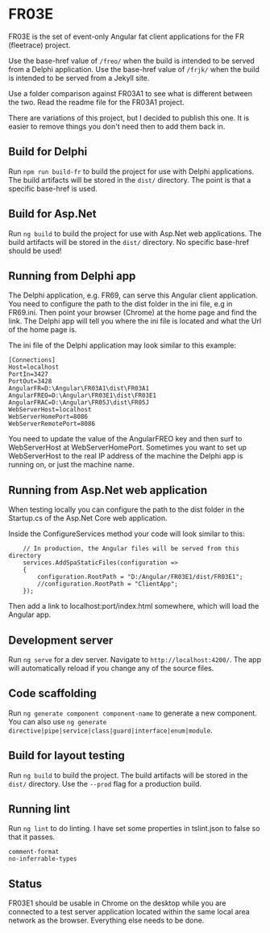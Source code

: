 ﻿# FR03E

FR03E is the set of event-only Angular fat client applications for the FR (fleetrace) project.

Use the base-href value of `/freo/` when the build is intended to be served from a Delphi application.
Use the base-href value of `/frjk/` when the build is intended to be served from a Jekyll site.

Use a folder comparison against FR03A1 to see what is different between the two. Read the readme file for the FR03A1 project.

There are variations of this project, but I decided to publish this one.
It is easier to remove things you don't need then to add them back in.

## Build for Delphi
Run `npm run build-fr` to build the project for use with Delphi applications. 
The build artifacts will be stored in the `dist/` directory.
The point is that a specific base-href is used.

## Build for Asp.Net
Run `ng build` to build the project for use with Asp.Net web applications. 
The build artifacts will be stored in the `dist/` directory.
No specific base-href should be used!

## Running from Delphi app

The Delphi application, e.g. FR69, can serve this Angular client application.
You need to configure the path to the dist folder in the ini file, e.g in FR69.ini.
Then point your browser (Chrome) at the home page and find the link.
The Delphi app will tell you where the ini file is located and what the Url of the home page is.

The ini file of the Delphi application may look similar to this example:
```
[Connections]
Host=localhost
PortIn=3427
PortOut=3428
AngularFR=D:\Angular\FR03A1\dist\FR03A1
AngularFREO=D:\Angular\FR03E1\dist\FR03E1
AngularFRAC=D:\Angular\FR05J\dist\FR05J
WebServerHost=localhost
WebServerHomePort=8086
WebServerRemotePort=8086
```
You need to update the value of the AngularFREO key and then surf to WebServerHost at WebServerHomePort.
Sometimes you want to set up WebServerHost to the real IP address of the machine the Delphi app is running on, or just the machine name.

## Running from Asp.Net web application

When testing locally you can configure the path to the dist folder in the Startup.cs of the Asp.Net Core web application.

Inside the ConfigureServices method your code will look similar to this:
```
    // In production, the Angular files will be served from this directory
    services.AddSpaStaticFiles(configuration =>
    {
        configuration.RootPath = "D:/Angular/FR03E1/dist/FR03E1";
        //configuration.RootPath = "ClientApp";
    });

```

Then add a link to localhost:port/index.html somewhere, which will load the Angular app.

## Development server

Run `ng serve` for a dev server. Navigate to `http://localhost:4200/`. The app will automatically reload if you change any of the source files.

## Code scaffolding

Run `ng generate component component-name` to generate a new component. You can also use `ng generate directive|pipe|service|class|guard|interface|enum|module`.

## Build for layout testing

Run `ng build` to build the project. The build artifacts will be stored in the `dist/` directory. Use the `--prod` flag for a production build.

## Running lint

Run `ng lint` to do linting.
I have set some properties in tslint.json to false so that it passes.

```
comment-format
no-inferrable-types
```

## Status

FR03E1 should be usable in Chrome on the desktop while you are connected to a test server application located within the same local area network as the browser. Everything else needs to be done.